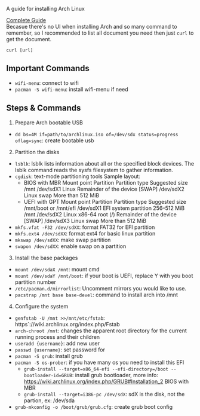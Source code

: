 A guide for installing Arch Linux

<!--more-->
[Complete Guide](https://wiki.archlinux.org/index.php/Installation_guide)  
Becasue there's no UI when installing Arch and so many command to remember, so I recommended to list all document you need
then just `curl` to get the document.
```
curl [url]
```

## Important Commands
- `wifi-menu`: connect to wifi
- `pacman -S wifi-menu`: install wifi-menu if need

## Steps & Commands
1. Prepare Arch bootable USB
- `dd bs=4M if=path/to/archlinux.iso of=/dev/sdx status=progress oflag=sync`: create bootable usb
2. Partition the disks
- `lsblk`: lsblk lists information about all or the specified block devices. The lsblk command reads the sysfs filesystem to gather information.
- `cgdisk`: text-mode partitioning tools
Sample layout:
  - BIOS with MBR
    Mount point	Partition	Partition type	Suggested size
    /mnt	/dev/sdX1	Linux	Remainder of the device
    [SWAP]	/dev/sdX2	Linux swap	More than 512 MiB
  - UEFI with GPT
    Mount point	Partition	Partition type	Suggested size
    /mnt/boot or /mnt/efi	/dev/sdX1	EFI system partition	256–512 MiB
    /mnt	/dev/sdX2	Linux x86-64 root (/)	Remainder of the device
    [SWAP]	/dev/sdX3	Linux swap	More than 512 MiB
- `mkfs.vfat -F32 /dev/sdXX`: format FAT32 for EFI partition
- `mkfs.ext4 /dev/sdXX`: format ext4 for basic linux partition
- `mkswap /dev/sdXX`: make swap partition
- `swapon /dev/sdXX`: enable swap on a partition
3. Install the base packages
- `mount /dev/sdaX /mnt`: mount cmd
- `mount /dev/sdaY /mnt/boot`: if your boot is UEFI, replace Y with you boot partition number
- `/etc/pacman.d/mirrorlist`: Uncomment mirrors you would like to use.
- `pacstrap /mnt base base-devel`: command to install arch into /mnt

4. Configure the system
- `genfstab -U /mnt >>/mnt/etc/fstab`: https`://wiki.archlinux.org/index.php/Fstab
- `arch-chroot /mnt`: changes the apparent root directory for the current running process and their children
- `useradd {username}`: add new user
- `passwd {username}`: set password for
- `pacman -S grub`: install grub
- `pacman -S os-prober`: if you have many os you need to install this
EFI
  - `grub-install --target=x86_64-efi --efi-directory=/boot --bootloader-id=GRUB`: install grub bootloader, more info: https://wiki.archlinux.org/index.php/GRUB#Installation_2
BIOS with MBR
  - `grub-install --target=i386-pc /dev/sdX`: sdX is the disk, not the partion, ex: /dev/sda
- `grub-mkconfig -o /boot/grub/grub.cfg`: create grub boot config

